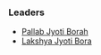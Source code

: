 ### Leaders
* [Pallab Jyoti Borah](mailto:pallab.jyotiborah@owasp.org)
* [Lakshya Jyoti Bora](mailto:lakshya.jyotiborah@owasp.org)
